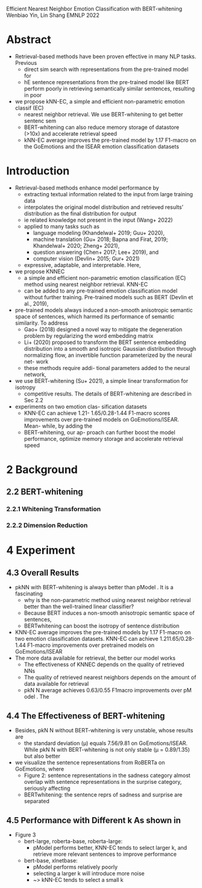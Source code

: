 Efficient Nearest Neighbor Emotion Classification with BERT-whitening
Wenbiao Yin, Lin Shang
EMNLP 2022

# Abstract

* Retrieval-based methods have been proven effective in many NLP tasks. Previous
  * direct sim search with representations from the pre-trained model for
  * hE sentence representations from the pre-trained model like BERT perform
    poorly in retrieving semantically similar sentences, resulting in poor
* we propose kNN-EC, a simple and efficient non-parametric emotion classif (EC)
  * nearest neighbor retrieval. We use BERT-whitening to get better sentenc sem
  * BERT-whitening can also reduce memory  storage of datastore (>10x) and
    accelerate retrieval speed
  * kNN-EC average improves the pre-trained model by 1.17 F1-macro
    on the GoEmotions and the ISEAR emotion classification datasets

# Introduction

* Retrieval-based methods enhance model performance by
  * extracting textual information related to the input from large training
    data
  * interpolates the original model distribution and retrieved results’
    distribution as the final distribution for output
  * ie related knowledge not present in the input (Wang+ 2022)
  * applied to many tasks such as
    * language modeling (Khandelwal+ 2019; Guu+ 2020),
    * machine translation
     (Gu+ 2018; Bapna and Firat, 2019; Khandelwal+ 2020; Zheng+ 2021),
    * question answering (Chen+ 2017; Lee+ 2019), and
    * computer vision (Devlin+ 2015; Gur+ 2021)
  * expressive, adaptable, and interpretable. Here,
* we propose KNNEC
  * a simple and efficient non-parametric emotion classification (EC) method
    using nearest neighbor retrieval. KNN-EC
  * can be added to any pre-trained emotion classification model without
    further training. Pre-trained models such as BERT (Devlin et al., 2019),
* pre-trained models always induced a non-smooth anisotropic semantic space of
  sentences, which harmed its performance of semantic similarity. To address
  * Gao+ (2018) designed a novel way to mitigate the degeneration problem by
    regularizing the word embedding matrix
  * Li+ (2020) proposed to transform the BERT sentence embedding distribution
    into a smooth and isotropic Gaussian distribution through normalizing flow,
    an invertible function parameterized by the neural net- work
  * these methods require addi- tional parameters added to the neural network,
* we use BERT-whitening (Su+ 2021), a simple linear transformation for isotropy
  * competitive results. The details of BERT-whitening are described in Sec 2.2
* experiments on two emotion clas- sification datasets
  * KNN-EC can achieve 1.21- 1.65/0.28-1.44 F1-macro scores improvements over
    pre-trained models on GoEmotions/ISEAR. Mean- while, by adding the
  * BERT-whitening, our ap- proach can further boost the model performance,
    optimize memory storage and accelerate retrieval speed

# 2 Background

## 2.2 BERT-whitening

### 2.2.1 Whitening Transformation

### 2.2.2 Dimension Reduction

# 4 Experiment

## 4.3 Overall Results

* pkNN with BERT-whitening is always better than pModel . It is a fascinating
  * why is the non-parametric method using nearest neighbor retrieval better
    than the well-trained linear classifier?
  * Because BERT induces a non-smooth anisotropic semantic space of sentences,
  * BERTwhitening can boost the isotropy of sentence distribution
* KNN-EC average improves the pre-trained models by 1.17 F1-macro on two
  emotion classification datasets. KNN-EC can achieve 1.211.65/0.28-1.44
  F1-macro improvements over pretrained models on GoEmotions/ISEAR
* The more data available for retrieval, the better our model works
  * The effectiveness of KNNEC depends on the quality of retrieved NNs
  * The quality of retrieved nearest neighbors depends on the amount of data
    available for retrieval
  * pkN N average achieves 0.63/0.55 F1macro improvements over pM odel . The

## 4.4 The Effectiveness of BERT-whitening

* Besides, pkN N without BERT-whitening is very unstable, whose results are
  * the standard deviation (µ) equals 7.56/9.81 on GoEmotions/ISEAR. While
    pkN N with BERT-whitening is not only stable (µ = 0.89/1.35) but also better
* we visualize the sentence representations from RoBERTa on GoEmotions, where
  * Figure 2: sentence representations in the sadness category almost overlap
    with sentence representations in the surprise category, seriously affecting
  * BERTwhitening: the sentence reprs of sadness and surprise are separated

## 4.5 Performance with Different k As shown in

* Figure 3
  * bert-large, roberta-base, roberta-large:
    * pModel performs better, KNN-EC tends to select larger k, and retrieve
      more relevant sentences to improve performance
  * bert-base, xlnetbase:
    * pModel performs relatively poorly
    * selecting a larger k will introduce more noise
    * ~> kNN-EC tends to select a small k
